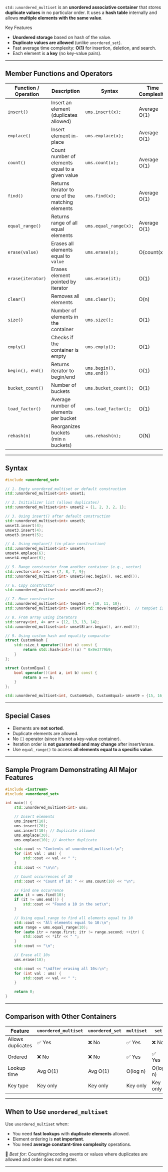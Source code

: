 `std::unordered_multiset` is an **unordered associative container** that stores **duplicate values** in no particular order. It uses a **hash table** internally and allows **multiple elements with the same value**.

Key Features
- **Unordered storage** based on hash of the value.
- **Duplicate values are allowed** (unlike `unordered_set`).
- Fast average time complexity: **O(1)** for insertion, deletion, and search.
- Each element is **a key** (no key-value pairs).

---
## Member Functions and Operators

| Function / Operation | Description                                      | Syntax                   | Time Complexity | Example                   |
| -------------------- | ------------------------------------------------ | ------------------------ | --------------- | ------------------------- |
| `insert()`           | Insert an element (duplicates allowed)           | `ums.insert(x);`         | Average O(1)    | `ums.insert(10);`         |
| `emplace()`          | Insert element in-place                          | `ums.emplace(x);`        | Average O(1)    | `ums.emplace(20);`        |
| `count()`            | Count number of elements equal to a given value  | `ums.count(x);`          | Average O(1)    | `ums.count(10);`          |
| `find()`             | Returns iterator to one of the matching elements | `ums.find(x);`           | Average O(1)    | `auto it = ums.find(10);` |
| `equal_range()`      | Returns range of all equal elements              | `ums.equal_range(x);`    | Average O(1)    |                           |
| `erase(value)`       | Erases all elements equal to `value`             | `ums.erase(x);`          | O(count(x))     | `ums.erase(10);`          |
| `erase(iterator)`    | Erases element pointed by iterator               | `ums.erase(it);`         | O(1)            |                           |
| `clear()`            | Removes all elements                             | `ums.clear();`           | O(n)            |                           |
| `size()`             | Number of elements in the container              | `ums.size();`            | O(1)            |                           |
| `empty()`            | Checks if the container is empty                 | `ums.empty();`           | O(1)            |                           |
| `begin(), end()`     | Returns iterator to begin/end                    | `ums.begin(), ums.end()` | O(1)            |                           |
| `bucket_count()`     | Number of buckets                                | `ums.bucket_count();`    | O(1)            |                           |
| `load_factor()`      | Average number of elements per bucket            | `ums.load_factor();`     | O(1)            |                           |
| `rehash(n)`          | Reorganizes buckets (min `n` buckets)            | `ums.rehash(n);`         | O(N)            |                           |

---
## Syntax

```cpp
#include <unordered_set>

// 1. Empty unordered_multiset or default construction
std::unordered_multiset<int> umset1;

// 2. Initializer list (allows duplicates)
std::unordered_multiset<int> umset2 = {1, 2, 3, 2, 1};

// 3. Using insert() after default construction
std::unordered_multiset<int> umset3;
umset3.insert(4);
umset3.insert(4);
umset3.insert(5);

// 4. Using emplace() (in-place construction)
std::unordered_multiset<int> umset4;
umset4.emplace(6);
umset4.emplace(6);

// 5. Range constructor from another container (e.g., vector)
std::vector<int> vec = {7, 8, 7, 9};
std::unordered_multiset<int> umset5(vec.begin(), vec.end());

// 6. Copy constructor
std::unordered_multiset<int> umset6(umset2);

// 7. Move constructor
std::unordered_multiset<int> tempSet = {10, 11, 10};
std::unordered_multiset<int> umset7(std::move(tempSet));  // tempSet is now empty

// 8. From array using iterators
std::array<int, 4> arr = {12, 13, 13, 14};
std::unordered_multiset<int> umset8(arr.begin(), arr.end());

// 9. Using custom hash and equality comparator
struct CustomHash {
    std::size_t operator()(int x) const {
        return std::hash<int>()(x) ^ 0x9e3779b9;
    }
};

struct CustomEqual {
    bool operator()(int a, int b) const {
        return a == b;
    }
};

std::unordered_multiset<int, CustomHash, CustomEqual> umset9 = {15, 16, 15};

```

---
## Special Cases

- Elements are **not sorted**.
- Duplicate elements are allowed.
- No `[]` operator (since it's not a key-value container).
- Iteration order is **not guaranteed and may change** after insert/erase.
- Use `equal_range()` to access **all elements equal to a specific value**.

---
## Sample Program Demonstrating All Major Features

```cpp
#include <iostream>
#include <unordered_set>

int main() {
    std::unordered_multiset<int> ums;

    // Insert elements
    ums.insert(10);
    ums.insert(20);
    ums.insert(10); // Duplicate allowed
    ums.emplace(30);
    ums.emplace(10); // Another duplicate

    std::cout << "Contents of unordered_multiset:\n";
    for (int val : ums) {
        std::cout << val << " ";
    }
    std::cout << "\n\n";

    // Count occurrences of 10
    std::cout << "Count of 10: " << ums.count(10) << "\n";

    // Find one occurrence
    auto it = ums.find(10);
    if (it != ums.end()) {
        std::cout << "Found a 10 in the set\n";
    }

    // Using equal_range to find all elements equal to 10
    std::cout << "All elements equal to 10:\n";
    auto range = ums.equal_range(10);
    for (auto itr = range.first; itr != range.second; ++itr) {
        std::cout << *itr << " ";
    }
    std::cout << "\n";

    // Erase all 10s
    ums.erase(10);

    std::cout << "\nAfter erasing all 10s:\n";
    for (int val : ums) {
        std::cout << val << " ";
    }

    return 0;
}
```

---
## Comparison with Other Containers

|Feature|`unordered_multiset`|`unordered_set`|`multiset`|`set`|
|---|---|---|---|---|
|Allows duplicates|✅ Yes|❌ No|✅ Yes|❌ No|
|Ordered|❌ No|❌ No|✅ Yes|✅ Yes|
|Lookup time|Avg O(1)|Avg O(1)|O(log n)|O(log n)|
|Key type|Key only|Key only|Key only|Key only|

---
## When to Use `unordered_multiset`

Use `unordered_multiset` when:
- You need **fast lookups** with **duplicate elements** allowed.
- Element ordering is **not important**.
- You need **average constant-time complexity** operations.

📌 _Best for_: Counting/recording events or values where duplicates are allowed and order does not matter.

---